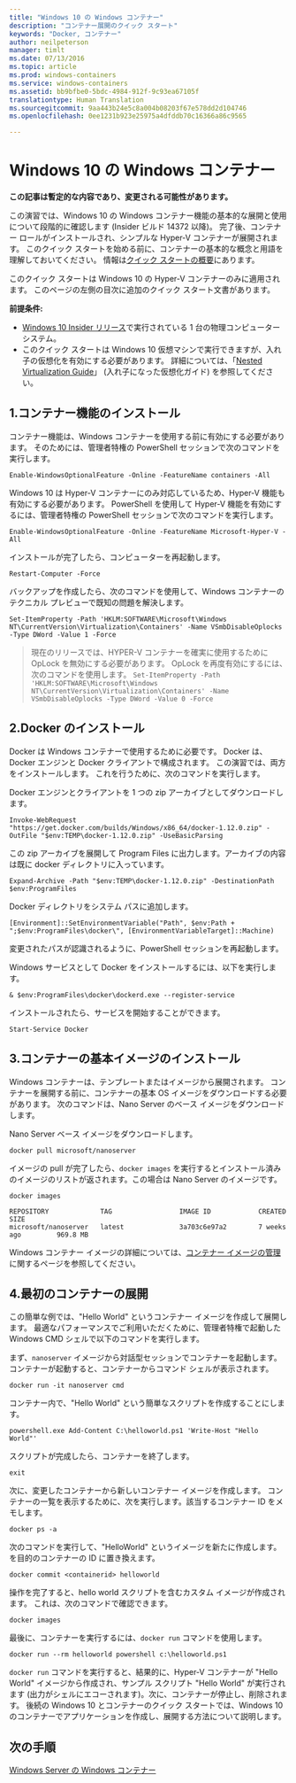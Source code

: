 ```yaml
---
title: "Windows 10 の Windows コンテナー"
description: "コンテナー展開のクイック スタート"
keywords: "Docker, コンテナー"
author: neilpeterson
manager: timlt
ms.date: 07/13/2016
ms.topic: article
ms.prod: windows-containers
ms.service: windows-containers
ms.assetid: bb9bfbe0-5bdc-4984-912f-9c93ea67105f
translationtype: Human Translation
ms.sourcegitcommit: 9aa443b24e5c8a004b08203f67e578dd2d104746
ms.openlocfilehash: 0ee1231b923e25975a4dfddb70c16366a86c9565

---
```


# Windows 10 の Windows コンテナー

**この記事は暫定的な内容であり、変更される可能性があります。** 

この演習では、Windows 10 の Windows コンテナー機能の基本的な展開と使用について段階的に確認します (Insider ビルド 14372 以降)。 完了後、コンテナー ロールがインストールされ、シンプルな Hyper-V コンテナーが展開されます。 このクイック スタートを始める前に、コンテナーの基本的な概念と用語を理解しておいてください。 情報は[クイック スタートの概要](./quick_start.md)にあります。 

このクイック スタートは Windows 10 の Hyper-V コンテナーのみに適用されます。 このページの左側の目次に追加のクイック スタート文書があります。

**前提条件:**

- [Windows 10 Insider リリース](https://insider.windows.com/)で実行されている 1 台の物理コンピューター システム。   
- このクイック スタートは Windows 10 仮想マシンで実行できますが、入れ子の仮想化を有効にする必要があります。 詳細については、「[Nested Virtualization Guide](https://msdn.microsoft.com/en-us/virtualization/hyperv_on_windows/user_guide/nesting)」 (入れ子になった仮想化ガイド) を参照してください。

## 1.コンテナー機能のインストール

コンテナー機能は、Windows コンテナーを使用する前に有効にする必要があります。 そのためには、管理者特権の PowerShell セッションで次のコマンドを実行します。 

```none
Enable-WindowsOptionalFeature -Online -FeatureName containers -All
```

Windows 10 は Hyper-V コンテナーにのみ対応しているため、Hyper-V 機能も有効にする必要があります。 PowerShell を使用して Hyper-V 機能を有効にするには、管理者特権の PowerShell セッションで次のコマンドを実行します。

```none
Enable-WindowsOptionalFeature -Online -FeatureName Microsoft-Hyper-V -All
```

インストールが完了したら、コンピューターを再起動します。

```none
Restart-Computer -Force
```

バックアップを作成したら、次のコマンドを使用して、Windows コンテナーのテクニカル プレビューで既知の問題を解決します。  

 ```none
Set-ItemProperty -Path 'HKLM:SOFTWARE\Microsoft\Windows NT\CurrentVersion\Virtualization\Containers' -Name VSmbDisableOplocks -Type DWord -Value 1 -Force
```

> 現在のリリースでは、HYPER-V コンテナーを確実に使用するために OpLock を無効にする必要があります。 OpLock を再度有効にするには、次のコマンドを使用します。  `Set-ItemProperty -Path 'HKLM:SOFTWARE\Microsoft\Windows NT\CurrentVersion\Virtualization\Containers' -Name VSmbDisableOplocks -Type DWord -Value 0 -Force`

## 2.Docker のインストール

Docker は Windows コンテナーで使用するために必要です。 Docker は、Docker エンジンと Docker クライアントで構成されます。 この演習では、両方をインストールします。 これを行うために、次のコマンドを実行します。 

Docker エンジンとクライアントを 1 つの zip アーカイブとしてダウンロードします。

```none
Invoke-WebRequest "https://get.docker.com/builds/Windows/x86_64/docker-1.12.0.zip" -OutFile "$env:TEMP\docker-1.12.0.zip" -UseBasicParsing
```

この zip アーカイブを展開して Program Files に出力します。アーカイブの内容は既に docker ディレクトリに入っています。

```none
Expand-Archive -Path "$env:TEMP\docker-1.12.0.zip" -DestinationPath $env:ProgramFiles
```

Docker ディレクトリをシステム パスに追加します。

```none
[Environment]::SetEnvironmentVariable("Path", $env:Path + ";$env:ProgramFiles\docker\", [EnvironmentVariableTarget]::Machine)
```

変更されたパスが認識されるように、PowerShell セッションを再起動します。

Windows サービスとして Docker をインストールするには、以下を実行します。

```none
& $env:ProgramFiles\docker\dockerd.exe --register-service
```

インストールされたら、サービスを開始することができます。

```none
Start-Service Docker
```

## 3.コンテナーの基本イメージのインストール

Windows コンテナーは、テンプレートまたはイメージから展開されます。 コンテナーを展開する前に、コンテナーの基本 OS イメージをダウンロードする必要があります。 次のコマンドは、Nano Server のベース イメージをダウンロードします。

Nano Server ベース イメージをダウンロードします。 

```none
docker pull microsoft/nanoserver
```

イメージの pull が完了したら、`docker images` を実行するとインストール済みのイメージのリストが返されます。この場合は Nano Server のイメージです。

```none
docker images

REPOSITORY             TAG                 IMAGE ID            CREATED             SIZE
microsoft/nanoserver   latest              3a703c6e97a2        7 weeks ago         969.8 MB
```

Windows コンテナー イメージの詳細については、[コンテナー イメージの管理](../management/manage_images.md)に関するページを参照してください。

## 4.最初のコンテナーの展開

この簡単な例では、"Hello World" というコンテナー イメージを作成して展開します。 最適なパフォーマンスでご利用いただくために、管理者特権で起動した Windows CMD シェルで以下のコマンドを実行します。

まず、`nanoserver` イメージから対話型セッションでコンテナーを起動します。 コンテナーが起動すると、コンテナーからコマンド シェルが表示されます。  

```none
docker run -it nanoserver cmd
```

コンテナー内で、"Hello World" という簡単なスクリプトを作成することにします。

```none
powershell.exe Add-Content C:\helloworld.ps1 'Write-Host "Hello World"'
```   

スクリプトが完成したら、コンテナーを終了します。

```none
exit
```

次に、変更したコンテナーから新しいコンテナー イメージを作成します。 コンテナーの一覧を表示するために、次を実行します。該当するコンテナー ID をメモします。

```none
docker ps -a
```

次のコマンドを実行して、"HelloWorld" というイメージを新たに作成します。 <containerid> を目的のコンテナーの ID に置き換えます。

```none
docker commit <containerid> helloworld
```

操作を完了すると、hello world スクリプトを含むカスタム イメージが作成されます。 これは、次のコマンドで確認できます。

```none
docker images
```

最後に、コンテナーを実行するには、`docker run` コマンドを使用します。

```none
docker run --rm helloworld powershell c:\helloworld.ps1
```

`docker run` コマンドを実行すると、結果的に、Hyper-V コンテナーが "Hello World" イメージから作成され、サンプル スクリプト "Hello World" が実行されます (出力がシェルにエコーされます)。次に、コンテナーが停止し、削除されます。 後続の Windows 10 とコンテナーのクイック スタートでは、Windows 10 のコンテナーでアプリケーションを作成し、展開する方法について説明します。

## 次の手順

[Windows Server の Windows コンテナー](./quick_start_windows_server.md)





<!--HONumber=Aug16_HO1-->


